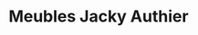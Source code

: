 ---
title: "Meubles Jacky Authier"
url: /labergement-sainte-marie/meubles-jacky-authier/
shop: Möbel
---